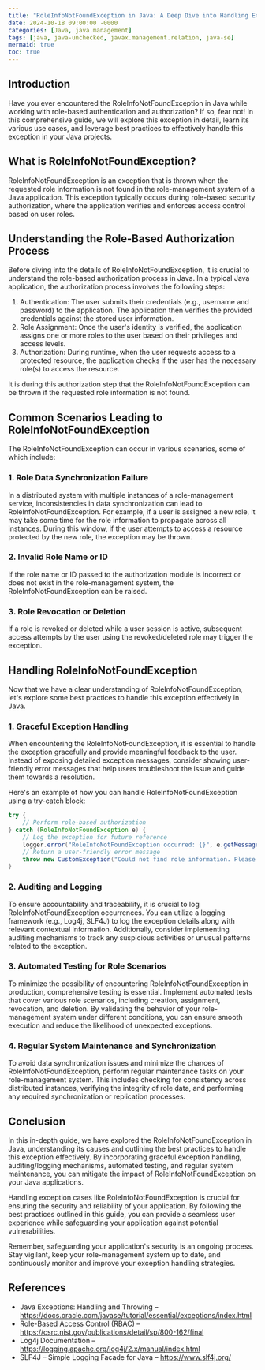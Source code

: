```yaml
---
title: "RoleInfoNotFoundException in Java: A Deep Dive into Handling Exception Cases"
date: 2024-10-18 09:00:00 -0000
categories: [Java, java.management]
tags: [java, java-unchecked, javax.management.relation, java-se]
mermaid: true
toc: true
---
```



## Introduction

Have you ever encountered the RoleInfoNotFoundException in Java while working with role-based authentication and authorization? If so, fear not! In this comprehensive guide, we will explore this exception in detail, learn its various use cases, and leverage best practices to effectively handle this exception in your Java projects.

## What is RoleInfoNotFoundException?

RoleInfoNotFoundException is an exception that is thrown when the requested role information is not found in the role-management system of a Java application. This exception typically occurs during role-based security authorization, where the application verifies and enforces access control based on user roles.

## Understanding the Role-Based Authorization Process

Before diving into the details of RoleInfoNotFoundException, it is crucial to understand the role-based authorization process in Java. In a typical Java application, the authorization process involves the following steps:

1. Authentication: The user submits their credentials (e.g., username and password) to the application. The application then verifies the provided credentials against the stored user information.
2. Role Assignment: Once the user's identity is verified, the application assigns one or more roles to the user based on their privileges and access levels.
3. Authorization: During runtime, when the user requests access to a protected resource, the application checks if the user has the necessary role(s) to access the resource.

It is during this authorization step that the RoleInfoNotFoundException can be thrown if the requested role information is not found.

## Common Scenarios Leading to RoleInfoNotFoundException

The RoleInfoNotFoundException can occur in various scenarios, some of which include:

### 1. Role Data Synchronization Failure

In a distributed system with multiple instances of a role-management service, inconsistencies in data synchronization can lead to RoleInfoNotFoundException. For example, if a user is assigned a new role, it may take some time for the role information to propagate across all instances. During this window, if the user attempts to access a resource protected by the new role, the exception may be thrown.

### 2. Invalid Role Name or ID

If the role name or ID passed to the authorization module is incorrect or does not exist in the role-management system, the RoleInfoNotFoundException can be raised.

### 3. Role Revocation or Deletion

If a role is revoked or deleted while a user session is active, subsequent access attempts by the user using the revoked/deleted role may trigger the exception.

## Handling RoleInfoNotFoundException

Now that we have a clear understanding of RoleInfoNotFoundException, let's explore some best practices to handle this exception effectively in Java.

### 1. Graceful Exception Handling

When encountering the RoleInfoNotFoundException, it is essential to handle the exception gracefully and provide meaningful feedback to the user. Instead of exposing detailed exception messages, consider showing user-friendly error messages that help users troubleshoot the issue and guide them towards a resolution.

Here's an example of how you can handle RoleInfoNotFoundException using a try-catch block:

```java
try {
    // Perform role-based authorization
} catch (RoleInfoNotFoundException e) {
    // Log the exception for future reference
    logger.error("RoleInfoNotFoundException occurred: {}", e.getMessage());
    // Return a user-friendly error message
    throw new CustomException("Could not find role information. Please contact the administrator for assistance.", e);
}
```

### 2. Auditing and Logging

To ensure accountability and traceability, it is crucial to log RoleInfoNotFoundException occurrences. You can utilize a logging framework (e.g., Log4j, SLF4J) to log the exception details along with relevant contextual information. Additionally, consider implementing auditing mechanisms to track any suspicious activities or unusual patterns related to the exception.

### 3. Automated Testing for Role Scenarios

To minimize the possibility of encountering RoleInfoNotFoundException in production, comprehensive testing is essential. Implement automated tests that cover various role scenarios, including creation, assignment, revocation, and deletion. By validating the behavior of your role-management system under different conditions, you can ensure smooth execution and reduce the likelihood of unexpected exceptions.

### 4. Regular System Maintenance and Synchronization

To avoid data synchronization issues and minimize the chances of RoleInfoNotFoundException, perform regular maintenance tasks on your role-management system. This includes checking for consistency across distributed instances, verifying the integrity of role data, and performing any required synchronization or replication processes.

## Conclusion

In this in-depth guide, we have explored the RoleInfoNotFoundException in Java, understanding its causes and outlining the best practices to handle this exception effectively. By incorporating graceful exception handling, auditing/logging mechanisms, automated testing, and regular system maintenance, you can mitigate the impact of RoleInfoNotFoundException on your Java applications.

Handling exception cases like RoleInfoNotFoundException is crucial for ensuring the security and reliability of your application. By following the best practices outlined in this guide, you can provide a seamless user experience while safeguarding your application against potential vulnerabilities.

Remember, safeguarding your application's security is an ongoing process. Stay vigilant, keep your role-management system up to date, and continuously monitor and improve your exception handling strategies.

## References

- Java Exceptions: Handling and Throwing – https://docs.oracle.com/javase/tutorial/essential/exceptions/index.html
- Role-Based Access Control (RBAC) – https://csrc.nist.gov/publications/detail/sp/800-162/final
- Log4j Documentation – https://logging.apache.org/log4j/2.x/manual/index.html
- SLF4J – Simple Logging Facade for Java – https://www.slf4j.org/